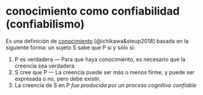 # conocimiento como confiabilidad (confiabilismo)

Es una definición de [conocimiento](conocimiento.md) [@ichikawa&steup2018] basada en la siguiente forma: un sujeto S sabe que P si y sólo si:

1. P es verdadera — Para que haya conocimiento, es necesario que la creencia sea verdadera.
1. S cree que P — La creencia puede ser más o menos firme, y puede ser expresada o no, pero debe existir.
1. La creencia de S en P *fue producida por un proceso cognitivo confiable*
